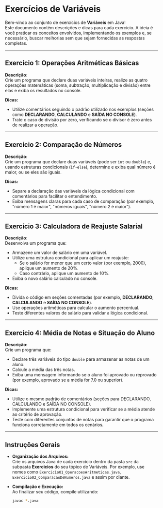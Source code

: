 # Exercícios de Variáveis

Bem-vindo ao conjunto de exercícios de **Variáveis** em Java!  
Este documento contém descrições e dicas para cada exercício. A ideia é você praticar os conceitos envolvidos, implementando os exemplos e, se necessário, buscar melhorias sem que sejam fornecidas as respostas completas.

---

## Exercício 1: Operações Aritméticas Básicas

**Descrição:**  
Crie um programa que declare duas variáveis inteiras, realize as quatro operações matemáticas (soma, subtração, multiplicação e divisão) entre elas e exiba os resultados no console.

**Dicas:**

- Utilize comentários seguindo o padrão utilizado nos exemplos (seções como **DECLARANDO**, **CALCULANDO** e **SAÍDA NO CONSOLE**).
- Trate o caso de divisão por zero, verificando se o divisor é zero antes de realizar a operação.

---

## Exercício 2: Comparação de Números

**Descrição:**  
Crie um programa que declare duas variáveis (pode ser `int` ou `double`) e, usando estruturas condicionais (`if-else`), determine e exiba qual número é maior, ou se eles são iguais.

**Dicas:**

- Separe a declaração das variáveis da lógica condicional com comentários para facilitar o entendimento.
- Exiba mensagens claras para cada caso de comparação (por exemplo, "número 1 é maior", "números iguais", "número 2 é maior").

---

## Exercício 3: Calculadora de Reajuste Salarial

**Descrição:**  
Desenvolva um programa que:

- Armazene um valor de salário em uma variável.
- Utilize uma estrutura condicional para aplicar um reajuste:
  - Se o salário for menor que um certo valor (por exemplo, 2000), aplique um aumento de 20%.
  - Caso contrário, aplique um aumento de 10%.
- Exiba o novo salário calculado no console.

**Dicas:**

- Divida o código em seções comentadas (por exemplo, **DECLARANDO**, **CALCULANDO** e **SAÍDA NO CONSOLE**).
- Use operações aritméticas para calcular o aumento percentual.
- Teste diferentes valores de salário para validar a lógica condicional.

---

## Exercício 4: Média de Notas e Situação do Aluno

**Descrição:**  
Crie um programa que:

- Declare três variáveis do tipo `double` para armazenar as notas de um aluno.
- Calcule a média das três notas.
- Exiba uma mensagem informando se o aluno foi aprovado ou reprovado (por exemplo, aprovado se a média for 7.0 ou superior).

**Dicas:**

- Utilize o mesmo padrão de comentários (seções para DECLARANDO, CALCULANDO e SAÍDA NO CONSOLE).
- Implemente uma estrutura condicional para verificar se a média atende ao critério de aprovação.
- Teste com diferentes conjuntos de notas para garantir que o programa funciona corretamente em todos os cenários.

---

## Instruções Gerais

- **Organização dos Arquivos:**  
  Crie os arquivos Java de cada exercício dentro da pasta `src` da subpasta **Exercicios** do seu tópico de Variáveis. Por exemplo, use nomes como `Exercicio01_OperacoesAritmeticas.java`, `Exercicio02_ComparacaoDeNumeros.java` e assim por diante.

- **Compilação e Execução:**  
  Ao finalizar seu código, compile utilizando:
  ```bash
  javac *.java
  ```
